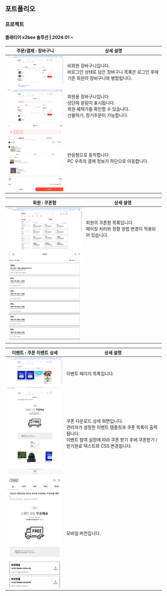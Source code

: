 ## 포트폴리오

### 프로젝트

#### 플래티어 x2bee 솔루션 | 2024.01 ~ 

| 주문/결제 : 장바구니                                             | 상세 설명                                                                           |
|----------------------------------------------------------|---------------------------------------------------------------------------------|
| <img src="./project-01/01_장바구니_PC_01.png" width="300px"> | 비회원 장바구니입니다.<br/>비로그인 상태로 담은 장바구니 목록은 로그인 후에 기존 회원의 장바구니와 병합됩니다.                |
| <img src="./project-01/01_장바구니_PC_02.png" width="300px"> | 회원용 장바구니입니다.<br/>상단에 알림이 표시됩니다.<br/>회원 혜택가를 확인할 수 있습니다. <br/>선물하기, 정기주문이 가능합니다. |
| <img src="./project-01/01_장바구니_MO_01.png" width="300px"> | 반응형으로 동작합니다.<br/>PC 우측의 결제 정보가 하단으로 이동합니다.                                      |


| 회원 : 쿠폰함                                                | 상세 설명                                       |
|---------------------------------------------------------|---------------------------------------------|
| <img src="./project-01/04_쿠폰함_PC_01.png" width="300px"> | 회원의 쿠폰함 목록입니다.<br/>페이징 처리와 정렬 방법 변경이 적용되어 있습니다. |
| <img src="./project-01/04_쿠폰함_MO_01.png" width="300px"> |                                             |


| 이벤트 : 쿠폰 이벤트 상세                                         | 상세 설명                                                                                                          |
|---------------------------------------------------------|----------------------------------------------------------------------------------------------------------------|
| <img src="./project-01/03_이벤트_PC_01.png" width="300px"> | 이벤트 페이지 목록입니다.                                                                                                 |
| <img src="./project-01/03_이벤트_PC_02.png" width="300px"> | 쿠폰 다운로드 상세 화면입니다. <br/>관리자가 설정한 이벤트 템플릿과 쿠폰 목록이 출력됩니다. <br/>이벤트 참여 설정에 따라 쿠폰 받기 후에 쿠폰받기 / 받기완료 텍스트와 CSS 변경됩니다. |
| <img src="./project-01/03_이벤트_MO_01.png" width="300px">  | 모바일 버전입니다.                                                                                                     |